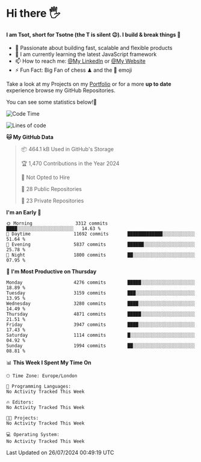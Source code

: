 # Hi there :raised_hand_with_fingers_splayed:
#### I am Tsot, short for Tsotne (the T is silent :wink:). I build & break things :space_invader:
- :telescope: Passionate about building fast, scalable and flexible products
- :seedling: I am currently learning the latest JavaScript framework 
- :mailbox: How to reach me: [@My LinkedIn](https://www.linkedin.com/in/tsotne-gvadzabia/) or [@My Website](https://tsotne.co.uk/contact)
- :zap: Fun Fact: Big Fan of chess ♟ and the 👾 emoji

Take a look at my Projects on my [Portfolio](https://tsotne.co.uk/) or for a more **up to date** experience browse my GitHub Repositories.

You can see some statistics below!:space_invader:
<!--START_SECTION:waka-->
![Code Time](http://img.shields.io/badge/Code%20Time-761%20hrs%202%20mins-blue)

![Lines of code](https://img.shields.io/badge/From%20Hello%20World%20I%27ve%20Written-8.2%20million%20lines%20of%20code-blue)

**🐱 My GitHub Data** 

> 📦 464.1 kB Used in GitHub's Storage 
 > 
> 🏆 1,470 Contributions in the Year 2024
 > 
> 🚫 Not Opted to Hire
 > 
> 📜 28 Public Repositories 
 > 
> 🔑 23 Private Repositories 
 > 
**I'm an Early 🐤** 

```text
🌞 Morning                3312 commits        ████░░░░░░░░░░░░░░░░░░░░░   14.63 % 
🌆 Daytime                11692 commits       █████████████░░░░░░░░░░░░   51.64 % 
🌃 Evening                5837 commits        ██████░░░░░░░░░░░░░░░░░░░   25.78 % 
🌙 Night                  1800 commits        ██░░░░░░░░░░░░░░░░░░░░░░░   07.95 % 
```
📅 **I'm Most Productive on Thursday** 

```text
Monday                   4276 commits        █████░░░░░░░░░░░░░░░░░░░░   18.89 % 
Tuesday                  3159 commits        ███░░░░░░░░░░░░░░░░░░░░░░   13.95 % 
Wednesday                3280 commits        ████░░░░░░░░░░░░░░░░░░░░░   14.49 % 
Thursday                 4871 commits        █████░░░░░░░░░░░░░░░░░░░░   21.51 % 
Friday                   3947 commits        ████░░░░░░░░░░░░░░░░░░░░░   17.43 % 
Saturday                 1114 commits        █░░░░░░░░░░░░░░░░░░░░░░░░   04.92 % 
Sunday                   1994 commits        ██░░░░░░░░░░░░░░░░░░░░░░░   08.81 % 
```


📊 **This Week I Spent My Time On** 

```text
🕑︎ Time Zone: Europe/London

💬 Programming Languages: 
No Activity Tracked This Week

🔥 Editors: 
No Activity Tracked This Week

🐱‍💻 Projects: 
No Activity Tracked This Week

💻 Operating System: 
No Activity Tracked This Week
```


 Last Updated on 26/07/2024 00:49:19 UTC
<!--END_SECTION:waka-->
